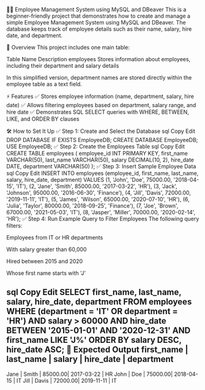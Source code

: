 👨‍💼 Employee Management System using MySQL and DBeaver
This is a beginner-friendly project that demonstrates how to create and manage a simple Employee Management System using MySQL and DBeaver. The database keeps track of employee details such as their name, salary, hire date, and department.

🧾 Overview
This project includes one main table:

Table Name	Description
employees	Stores information about employees, including their department and salary details

In this simplified version, department names are stored directly within the employee table as a text field.

⚡ Features
✅ Stores employee information (name, department, salary, hire date)
✅ Allows filtering employees based on department, salary range, and hire date
✅ Demonstrates SQL SELECT queries with WHERE, BETWEEN, LIKE, and ORDER BY clauses

🛠️ How to Set It Up
✅ Step 1: Create and Select the Database
sql
Copy
Edit
DROP DATABASE IF EXISTS EmployeeDB;
CREATE DATABASE EmployeeDB;
USE EmployeeDB;
✅ Step 2: Create the Employees Table
sql
Copy
Edit
CREATE TABLE employees (
    employee_id INT PRIMARY KEY,
    first_name VARCHAR(50),
    last_name VARCHAR(50),
    salary DECIMAL(10, 2),
    hire_date DATE,
    department VARCHAR(50)
);
✅ Step 3: Insert Sample Employee Data
sql
Copy
Edit
INSERT INTO employees (employee_id, first_name, last_name, salary, hire_date, department)
VALUES
(1, 'John', 'Doe', 75000.00, '2018-04-15', 'IT'),
(2, 'Jane', 'Smith', 85000.00, '2017-03-22', 'HR'),
(3, 'Jack', 'Johnson', 95000.00, '2016-06-30', 'Finance'),
(4, 'Jill', 'Davis', 72000.00, '2019-11-11', 'IT'),
(5, 'James', 'Wilson', 65000.00, '2020-07-10', 'HR'),
(6, 'Julia', 'Taylor', 80000.00, '2018-09-25', 'Finance'),
(7, 'Joe', 'Brown', 67000.00, '2021-05-03', 'IT'),
(8, 'Jasper', 'Miller', 70000.00, '2020-02-14', 'HR');
✅ Step 4: Run Example Query to Filter Employees
The following query filters:

Employees from IT or HR departments

With salary greater than 60,000

Hired between 2015 and 2020

Whose first name starts with 'J'

sql
Copy
Edit
SELECT first_name, last_name, salary, hire_date, department
FROM employees
WHERE (department = 'IT' OR department = 'HR')
  AND salary > 60000
  AND hire_date BETWEEN '2015-01-01' AND '2020-12-31'
  AND first_name LIKE 'J%'
ORDER BY salary DESC, hire_date ASC;
🎯 Expected Output
first_name | last_name | salary  | hire_date  | department
-----------------------------------------------------------
Jane       | Smith     | 85000.00| 2017-03-22 | HR
John       | Doe       | 75000.00| 2018-04-15 | IT
Jill       | Davis     | 72000.00| 2019-11-11 | IT
